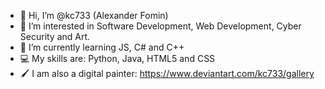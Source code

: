 - 👋 Hi, I’m @kc733 (Alexander Fomin)
- 👀 I’m interested in Software Development, Web Development, Cyber Security and Art.
- 🧸 I’m currently learning JS, C# and C++
- 💻 My skills are: Python, Java, HTML5 and CSS
- 🖌 I am also a digital painter: https://www.deviantart.com/kc733/gallery
